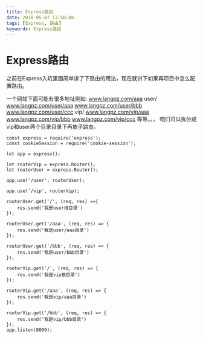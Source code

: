```yaml
---
title: Express路由
date: 2018-05-07 17:50:08
tags: [Express, 路由]
keywords: Express路由
---
```

# Express路由
之前在Express入坑里面简单讲了下路由的用法，现在就讲下如果再项目中怎么配置路由。
<!--more-->

一个网站下面可能有很多地址例如:
www.langpz.com/aaa
user/
www.langpz.com/user/aaa
www.langpz.com/user/bbb
www.langpz.com/user/ccc
vip/
www.langpz.com/vip/aaa
www.langpz.com/vip/bbb
www.langpz.com/vip/ccc
等等。。。
咱们可以拆分成vip和user两个目录目录下再放子路由。
```
const express = require('express');
const cookieSession = require('cookie-session');

let app = express();

let routerVip = express.Router();
let routerUser = express.Router();

app.use('/user', routerUser);

app.use('/vip', routerVip);

routerUser.get('/', (req, res) =>{
    res.send('我是user根目录')
});

routerUser.get('/aaa', (req, res) => {
    res.send('我是user/aaa目录')
});

routerUser.get('/bbb', (req, res) => {
    res.send('我是user/bbb目录')
});

routerVip.get('/', (req, res) => {
    res.send('我是vip根目录')
});

routerVip.get('/aaa', (req, res) => {
    res.send('我是vip/aaa目录')
});

routerVip.get('/bbb', (req, res) => {
    res.send('我是vip/bbb目录')
});
app.listen(8000);
```